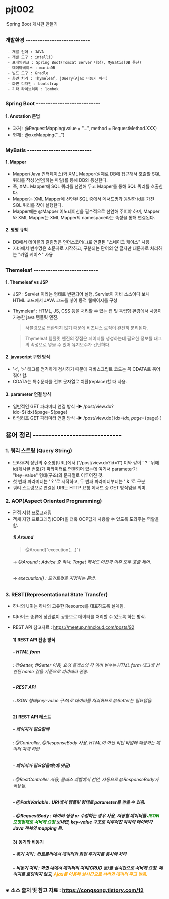 # pjt002
:Spring Boot 게시판 만들기
## 
### 개발환경 ---------------------------
     - 개발 언어 : JAVA
     - 개발 도구 : intelliJ
     - 프레임워크 : Spring Boot(Tomcat Server 내장), MyBatis(DB 통신)
     - 데이타베이스 : mariaDB
     - 빌드 도구 : Gradle
     - 화면 처리 : Thymeleaf, jQuery(Ajax 비동기 처리)
     - 화면 디자인 : bootstrap
     - 기타 라이브러리 : lombok
##
### Spring Boot ---------------------------
#### 1. Anotation 문법 
   - 과거 : @RequestMapping(value = "...", method = RequestMethod.XXX)
   - 현재 : @xxxMapping("...")
##
### MyBatis ---------------------------
#### 1. Mapper
   - Mapper(Java 인터페이스)와 XML Mapper(실제로 DB에 접근해서 호출할 SQL 쿼리를 작성(선언)하는 파일)를 통해 DB와 통신한다.
   - 즉, XML Mapper에 SQL 쿼리를 선언해 두고 Mapper를 통해 SQL 쿼리를 호출한다. 
   - Mapper는 XML Mapper에 선언된 SQL 중에서 메서드명과 동일한 id를 가진 SQL 쿼리를 찾아 실행한다.
   - Mapper에는 @Mapper 어노테이션을 필수적으로 선언해 주어야 하며, Mapper와 XML Mapper는 XML Mapper의 namespace라는 속성을 통해 연결된다.
#### 2. 명명 규칙
   - DB에서 테이블의 칼럼명은 언더스코어(_)로 연결된 "스네이크 케이스" 사용 
   - 자바에서 변수명은 소문자로 시작하고, 구분되는 단어의 앞 글자만 대문자로 처리하는 "카멜 케이스" 사용
##
### Themeleaf ---------------------------
#### 1. Themeleaf vs JSP
   - JSP : Servlet 이라는 형태로 변환되어 실행, Servlet이 자바 소스이다 보니 HTML 코드에서 JAVA 코드를 넣어 동적 웹페이지를 구성
   - Thymeleaf : HTML, JS, CSS 등을 처리할 수 있는 웹 및 독립형 환경에서 사용이 가능한 java 템플릿 엔진.
     > 서블릿으로 변환되지 않기 때문에 비즈니스 로직이 완전히 분리된다.
     
     > Thymeleaf 템플릿 엔진의 장점은 페이지를 생성하는데 필요한 정보를 태그의 속성으로 넣을 수 있어 유지보수가 간단하다.
#### 2. javascript 구현 방식
   - '<', '>' 태그를 엄격하게 검사하기 때문에 자바스크립트 코드는 꼭 CDATA로 묶어줘야 함.
   - CDATA는 특수문자를 전부 문자열로 치환(replace)할 때 사용.
#### 3. parameter 연결 방식 
   - 일반적인 GET 파라미터 연결 방식 -▶ /post/view.do?idx=${idx}&page=${page}
   - 타임리프 GET 파라미터 연결 방식 -▶ /post/view.do( idx=${idx}, page=${page} )
####
## 용어 정리 -----------------------------
### 1. 쿼리 스트링 (Query String)
   - 브라우저 상단의 주소창(URL)에서 ("/post/view.do?id=1") 이와 같이 ' ? ' 뒤에 id(게시글 번호)가 파라미터로 연결되어 있는데 여기서 parameter가 "key=value" 형태(구조)의 문자열로 이루어진 것.
   - 첫 번째 파라미터는 ' ? '로 시작하고, 두 번째 파라미터부터는 ' & '로 구분
   - 쿼리 스트링으로 연결된 URI는 HTTP 요청 메서드 중 GET 방식임을 의미.
### 2. AOP(Aspect Oriented Programming)
   - 관점 지향 프로그래밍
   - 객체 지향 프로그래밍(OOP)을 더욱 OOP답게 사용할 수 있도록 도와주는 역할을 함.
      ##### 1) Around
      > @Around("execution(....)")
      ###### -> @Around : Advice 중 하나. Target 메서드 이전과 이후 모두 호출 제어.
      ###### -> execuution() : 포인트컷을 지정하는 문법.
### 3. REST(Representational State Transfer)
   - 하나의 URI는 하나의 고유한 Resource를 대표하도록 설계됨.
   - 디바이스 종류에 상관없이 공통으로 데이터를 처리할 수 있도록 하는 방식.
   - REST API 참고자료 : https://meetup.nhncloud.com/posts/92
      #### 1) REST API 전송 방식
      ##### - HTML form
      ###### : @Getter, @Setter 이용, 요청 클래스의 각 멤버 변수는 HTML form 태그에 선언된 name 값을 기준으로 파라매터 전송.
      ##### - REST API
      ###### : JSON 형태(key-value 구조)로 데이터를 처리하므로 @Setter는 필요없음. 
      #### 2) REST API 테스트 
      ##### - 페이지가 필요할때 
      ###### : @Controller, @ResponseBody 사용, HTML이 아닌 리턴 타입에 해당하는 데이터 자체 리턴
      ##### - 페이지가 필요없을때(예:댓글)
      ###### : @RestController 사용, 클래스 레벨에서 선언, 자동으로 @ResponseBody가 적용됨.
      ##### - @PathVariable : URI에서 템플릿 형태로 parameter를 받을 수 있음. 
      ##### - @RequestBody : 데이터 생성 or 수정하는 경우 사용, 저장할 데이터를 <font color='green'>JSON 포맷형태로 서버에 요청</font> 보내면, key-value 구조로 이루어진 각각의 데이터가 Java 객체와 mapping 됨.

      #### 3) 동기와 비동기
      ##### - 동기 처리 : 컨트롤러에서 데이터와 화면 두가지를 동시에 처리 
      ##### - 비동기 처리 : 화면 내에서 데이터의 처리(CRUD 등)를 실시간으로 서버에 요청. 페이지를 로딩하지 않고, <font color='orange'>Ajax를 이용해 실시간으로 서버와 데이터 주고 받음.</font>

##
### ※ 소스 출처 및 참고 자료 : https://congsong.tistory.com/12
